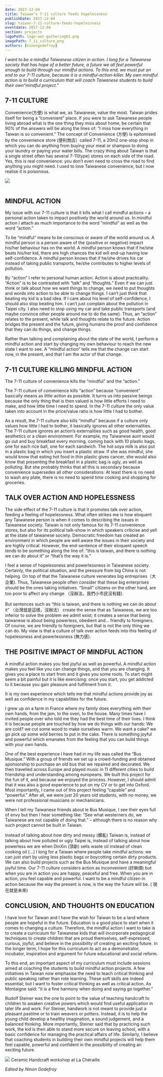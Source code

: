 ```yaml
---
date: 2017-12-04
title: Taiwan’s 7-11 culture feeds hopelessness
publishDate: 2017-12-04
slug: taiwan-7-11-culture-feeds-hopelessness
eventdate: 2017-12-04
section: projects
logoPath: logo-aet-gathering02.png
imagePath: 7_11_culture.png
authors: [ninongodefroy]
---
```




*I want to be a mindful Taiwanese citizen in action. I long for a Taiwanese society that has hope of a better future, a future we all feel powerful enough to build through our mindful actions.  To this end, we must put an end to our 7-11 culture, because it is a mindful-action-killer. My own mindful action is to build a curriculum that will coach Taiwanese students to build their own“mindful project.”*

## 7-11 CULTURE


Convenience(方便) is what we, as Taiwanese, value the most. Taiwan prides itself for being a “convenient” place. If you were to ask Taiwanese people living abroad what is the one thing they miss about home, be certain that 90% of the answers will be along the lines of: “I miss how everything in Taiwan is so convenient.” The concept of Convenience (方便) is epitomised by the convenience store (便利商店）called 7-11, a 20m2  one-stop shop in which you can do anything from buying your meal or shampoo to doing your laundry or paying your water bills. The crazy thing about Taiwan is that a single street often has several 7-11(type) stores on each side of the road. Yes, this is real convenience: you don’t even need to cross the road to find anything you might need. I used to love Taiwanese convenience, but I now realise it is poisonous.

<img src="/images/7_11_culture.png"><br/><br/>

## MINDFUL ACTION

My issue with our 7-11 culture is that it kills what I call mindful actions – a personal action taken to impact positively the world around us. In mindful action I attach as much importance to the word “mindful” as well as the word “action.”

To be “mindful” means to be conscious or aware of the world around us. A mindful person is a person aware of the (positive or negative) impact his/her behaviour has on the world. A mindful person knows that if he/she beats his/her kid, there are high chances the kid will end-up having low self-confidence. A mindful person knows that if he/she drives his car instead of taking public transports, he/she contributes to higher levels of pollution.

By “action” I refer to personal human action. Action is about practicality. “Action” is to be contrasted  with “talk” and “thoughts.” Even if we can just think or talk about how we want things to change, we need to put thoughts and words into action to be able to change things. I can’t just think that beating my kid is a bad idea. If I care about his level of self-confidence, I should also stop beating him. I can’t just complain about the pollution in Taipei city.  I also need to stop using my car and take public transports (and maybe convince other people around me to do the same). Thus, an “action” relates to the present, while talk and thoughts relate to the future. Action bridges the present and the future, giving humans the proof and confidence that they can do things, and change things.

Rather than talking and complaining about the state of the world, I perform a mindful action and start by changing my own behaviour to reach the new state I want to see. A “mindful action” tells me that the change can start now, in the present, and that I am the actor of that change.

## 7-11 CULTURE KILLING MINDFUL ACTION

The 7-11 culture of convenience kills the “mindful” and the “action.”

The 7-11 culture of convenience kills “action” because “convenient” basically means as little action as possible. It turns us into passive beings because the only thing that is then valued is how little efforts I need to make, and how little time I need to spend. In the 7-11 culture the only value taken into account in the price/value ratio is how little I had to bother.

As a result, the 7-11 culture also kills “mindful” because  if a culture only values  how little I had to bother, it basically ignores all other externalities. The 7-11 culture ignores an action’s externalities such as good health,  good aesthetics or a clean environment.  For example, my Taiwanese aunt would go out and buy breakfast every morning, coming back with 10 plastic bags, one for each rice ball, one for each sandwich. The hot soya milk is also put in a plastic bag in which you insert a plastic straw. If she was  mindful, she would know that eating hot food in thin plastic gives cancer, she would also know that presenting the breakfast in a plastic bag is ugly, as well as polluting. But she probably thinks that all this is secondary because convenience supersedes all other considerations: At least there is no need to wash any plate, there is no need to spend time cooking and shopping for groceries.

## TALK OVER ACTION AND HOPELESSNESS

The  side effect of the 7-11 culture  is that it promotes talk over action, feeding a feeling of hopelessness. What often strikes me is how eloquent any Taiwanese person is when it comes to describing the issues in Taiwanese society. Taiwan is not only famous for its 7-11 convenience stores, but also for its political talk-show in which speakers criticise and yell at the state of taiwanese society. Democratic freedom has created an environment in which people are well aware the issues in their society and are highly critical. However, the end-sentence of their eloquent speech tends to be something along the line of: “this is taiwan, and there is nothing we can do about it” or “that’s the way it is.”

I feel a sense of hopelessness and powerlessness in Taiwanese society. Certainly, the political situation, and the pressure from big China is not helping. On top of that the Taiwanese culture venerates big entreprises（大企業). Thus, Taiwanese people often consider that these big enterprises should be the ones taking initiatives. “Small” citizens on the other hand,  are too poor to affect any change （沒辦法，我們小市民沒有錢).<br/><br/>
But sentences such as “this is taiwan, and there is nothing we can do about it” （台灣就是這樣，沒辦法） create the sense that as Taiwanese, we are too inferior to solve the problem we admit exist; it creates a sense that being taiwanese is about being powerless, obedient and… friendly to foreigners. Of course, we are friendly to foreigners, but that is not the only thing we can do. My view is that a culture of talk over action feeds into this feeling of hopelessness and powerlessness (無力感).

## THE POSITIVE IMPACT OF MINDFUL ACTION

A mindful action makes you feel joyful as well as powerful. A mindful action makes you feel like you can change things, and that you are changing. It gives you a place to start from and it gives you some roots. To start might seem a bit painful but it is like exercising: once you start, you get addicted to it because you gain pleasure and fulfilment from it.

It is my own experience which tells me that mindful actions provide joy as well as confidence in my capabilities for the future.

I grew up on a farm in France where my family does everything with their own hands, from the jam, to the oven, to the house. Many times have I invited people over who told me they had the best time of their lives.  I think it is because people are touched by how we do things with our hands: We are cold? we cut some wood to make ourselves warm. We want a cake? we go pick up some wild berries to put in the cake. There is something joyful and powerful which emanates from the feeling that you can build things with your own hands.

One of the best experience I have had in my life was called the “Bus Musique.” With a group of friends we set up a crowd-funding and obtained sponsorship to purchase an old bus that we repaired and decorated. We then travelled across Europe and played music in 11 different cities to build friendship and understanding among europeans. We built this project for the fun of it, and because we enjoyed the process. However, I should admit that it was also a good experience to put on my CV or to get into Oxford. Most importantly, I came out of this project feeling “capable” and “powerful.” After all, we were just 20 years old students, with no money, we were not professional musicians or mechanicians.

When I tell my Taiwanese friends about le Bus Musique, I see their eyes full of envy but then I hear something like: “See what westerners do, we Taiwanese are not capable of doing that.” – although there is no reason why such project cannot be built in Taiwan.

Instead of talking about how dirty and messy (髒亂) Taiwan is, instead of talking about how polluted or ugly Taipei is, instead of talking about how powerless we are when DinXin (頂新) sells waste oil instead of clean cooking oil (…)  I long for a Taiwan where people take mindful actions: we can just start by using less plastic bags or boycotting certain dirty products. We can also build projects such as the Bus Musique and have a meaningful joyful time. Our  7-11 culture considers action as inconvenient  (好麻煩) but  when you are in action you are happy, peaceful and free. When you are in action, you feel capable and powerful. I want to be a mindful citizen in action because the way the present is now, is the way the future will be. ( 現在就是未來)

## CONCLUSION, AND THOUGHTS ON EDUCATION

I have love for Taiwan and I have the wish for  Taiwan to be a land where people are hopeful in the future. Education is a good place to start when it comes to changing a culture. Therefore, the mindful action I want to take is to create a curriculum for Taiwanese kids that will incorporate pedagogical techniques to create children that are proud themselves, self-expressed, curious, joyful, and believe in the possibility of creating an exciting future. In the longer term, I hope for this curriculum to act as a demonstrator, incubator, inspiration and argument for future educational and social reform.

To this end, an important aspect of my curriculum must include sessions aimed at coaching the students to build mindful action projects. A few initiatives in Taiwan now emphasise the need to teach critical thinking and public speaking rather than rote learning. These soft skills are indeed essential; but I want to foster critical thinking as well as critical action. As Montaigne said: “it is a fine harmony when doing and saying go together.”

Rudolf Steiner was the one to point to the value of teaching handcraft to children to awaken creative powers which would find useful application in later life and work. For Steiner,  handwork is not meant to provide just a pleasant pastime or to train weavers or potters. Instead, it is to help the young child develop a healthy imagination, a sound judgement, and a balanced thinking. More importantly, Steiner said that by practicing such work, the kid is then able to stand more secure on leaving school, with a basic confidence for managing the practical affairs of life. Similarly, I believe that coaching students in building their own mindful projects will help them feel capable, powerful and confident in the possibility of creating an exciting future.

<img src="/images/7_11_culture_2.png">
Ceramic Handcraft workshop at La Chéraille




*Edited by Ninon Godefroy*
